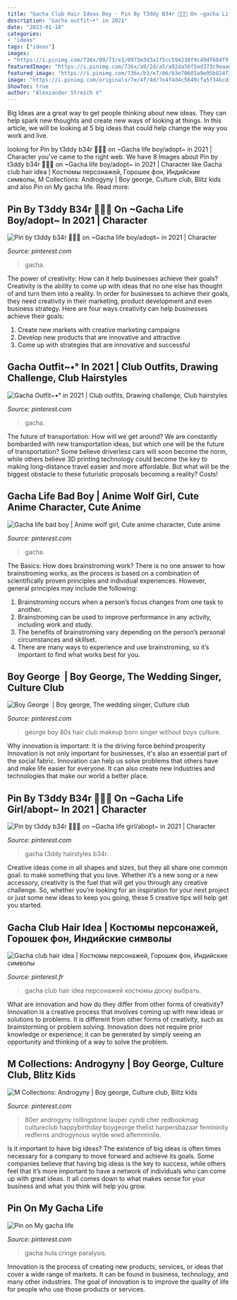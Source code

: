 ```yaml
---
title: "Gacha Club Hair Ideas Boy - Pin By T3ddy B34r 🐻🧸💞 On ~gacha Life Boy/adopt~ In 2021"
description: "Gacha outfit~•° in 2021"
date: "2023-01-18"
categories:
- "ideas"
tags: ["ideas"]
images:
- "https://i.pinimg.com/736x/09/73/e3/0973e3d3a1f5cc594238f9c49df604f9.jpg"
featuredImage: "https://i.pinimg.com/736x/a9/2d/a5/a92da56f5ad373c9eaad04abcb1f4876.jpg"
featured_image: "https://i.pinimg.com/736x/b3/e7/06/b3e70601a9e95b82473a78f20f6549ca.jpg"
image: "https://i.pinimg.com/originals/7e/4f/4d/7e4f4d4c5649cfa5f34bcd35a55c7206.jpg"
ShowToc: true
author: "Alexzander Streich V"
---
```



Big Ideas are a great way to get people thinking about new ideas. They can help spark new thoughts and create new ways of looking at things. In this article, we will be looking at 5 big ideas that could help change the way you work and live.

	

		
looking for Pin by t3ddy b34r 🐻🧸💞 on ~Gacha life boy/adopt~ in 2021 | Character you've came to the right web. We have 8 Images about Pin by t3ddy b34r 🐻🧸💞 on ~Gacha life boy/adopt~ in 2021 | Character like Gacha club hair idea | Костюмы персонажей, Горошек фон, Индийские символы, M Collections: Androgyny | Boy george, Culture club, Blitz kids and also Pin on My gacha life. Read more:
		
    
## Pin By T3ddy B34r 🐻🧸💞 On ~Gacha Life Boy/adopt~ In 2021 | Character

<img loading=lazy src="https://i.pinimg.com/736x/e0/6e/1a/e06e1a3c98ab8512dd6f96cfe7e8810b.jpg" onerror="this.onerror=null;this.src='https://tse2.mm.bing.net/th?id=OIP.Pkt76oyA4pkhsVgO34ho1wHaNR&amp;pid=15.1';" alt="Pin by t3ddy b34r 🐻🧸💞 on ~Gacha life boy/adopt~ in 2021 | Character">

_Source: pinterest.com_

>gacha. 

	

The power of creativity: How can it help businesses achieve their goals?
Creativity is the ability to come up with ideas that no one else has thought of and turn them into a reality. In order for businesses to achieve their goals, they need creativity in their marketing, product development and even business strategy. Here are four ways creativity can help businesses achieve their goals: 
1. Create new markets with creative marketing campaigns 
2. Develop new products that are innovative and attractive 
3. Come up with strategies that are innovative and successful 

    
## Gacha Outfit~•° In 2021 | Club Outfits, Drawing Challenge, Club Hairstyles

<img loading=lazy src="https://i.pinimg.com/736x/c6/67/f6/c667f6d5a30dda9c6bcb6168d2d7c736.jpg" onerror="this.onerror=null;this.src='https://tse4.mm.bing.net/th?id=OIP.tCqnjdiiafTyCeiFQZ8k-QHaHQ&amp;pid=15.1';" alt="Gacha Outfit~•° in 2021 | Club outfits, Drawing challenge, Club hairstyles">

_Source: pinterest.com_

>gacha. 

	

The future of transportation: How will we get around?
We are constantly bombarded with new transportation ideas, but which one will be the future of transportation? Some believe driverless cars will soon become the norm, while others believe 3D printing technology could become the key to making long-distance travel easier and more affordable. But what will be the biggest obstacle to these futuristic proposals becoming a reality? Costs!

    
## Gacha Life Bad Boy | Anime Wolf Girl, Cute Anime Character, Cute Anime

<img loading=lazy src="https://i.pinimg.com/736x/a9/2d/a5/a92da56f5ad373c9eaad04abcb1f4876.jpg" onerror="this.onerror=null;this.src='https://tse1.mm.bing.net/th?id=OIP.hc4nU844-fRTUGfOaRgUnQHaNI&amp;pid=15.1';" alt="Gacha life bad boy | Anime wolf girl, Cute anime character, Cute anime">

_Source: pinterest.com_

>gacha. 

	

The Basics: How does brainstroming work?
There is no one answer to how brainstroming works, as the process is based on a combination of scientifically proven principles and individual experiences. However, general principles may include the following:
1. Brainstroming occurs when a person’s focus changes from one task to another.
2. Brainstroming can be used to improve performance in any activity, including work and study.
3. The benefits of brainstroming vary depending on the person’s personal circumstances and skillset.
4. There are many ways to experience and use brainstroming, so it’s important to find what works best for you.

    
## Boy George ️ | Boy George, The Wedding Singer, Culture Club

<img loading=lazy src="https://i.pinimg.com/originals/7e/4f/4d/7e4f4d4c5649cfa5f34bcd35a55c7206.jpg" onerror="this.onerror=null;this.src='https://tse3.mm.bing.net/th?id=OIP.7as320ev2uTxi8rNckOFaAAAAA&amp;pid=15.1';" alt="Boy George ️ | Boy george, The wedding singer, Culture club">

_Source: pinterest.com_

>george boy 80s hair club makeup born singer without boys culture. 

	

Why innovation is important: It is the driving force behind prosperity
Innovation is not only important for businesses, it's also an essential part of the social fabric. Innovation can help us solve problems that others have and make life easier for everyone. It can also create new industries and technologies that make our world a better place.

    
## Pin By T3ddy B34r 🐻🧸💞 On ~Gacha Life Girl/abopt~ In 2021 | Character

<img loading=lazy src="https://i.pinimg.com/736x/09/73/e3/0973e3d3a1f5cc594238f9c49df604f9.jpg" onerror="this.onerror=null;this.src='https://tse1.mm.bing.net/th?id=OIP.jcAehofeDn8vcRWqLVtBFQHaKx&amp;pid=15.1';" alt="Pin by t3ddy b34r 🐻🧸💞 on ~Gacha life girl/abopt~ in 2021 | Character">

_Source: pinterest.com_

>gacha t3ddy hairstyles b34r. 

	

Creative ideas come in all shapes and sizes, but they all share one common goal: to make something that you love. Whether it’s a new song or a new accessory, creativity is the fuel that will get you through any creative challenge. So, whether you’re looking for an inspiration for your next project or just some new ideas to keep you going, these 5 creative tips will help get you started.

    
## Gacha Club Hair Idea | Костюмы персонажей, Горошек фон, Индийские символы

<img loading=lazy src="https://i.pinimg.com/736x/b3/e7/06/b3e70601a9e95b82473a78f20f6549ca.jpg" onerror="this.onerror=null;this.src='https://tse3.mm.bing.net/th?id=OIP.UegShKbCbgVtVwJSm9iqWAHaHS&amp;pid=15.1';" alt="Gacha club hair idea | Костюмы персонажей, Горошек фон, Индийские символы">

_Source: pinterest.fr_

>gacha club hair idea персонажей костюмы доску выбрать. 

	

What are innovation and how do they differ from other forms of creativity?
Innovation is a creative process that involves coming up with new ideas or solutions to problems. It is different from other forms of creativity, such as brainstorming or problem solving. Innovation does not require prior knowledge or experience; it can be generated by simply seeing an opportunity and thinking of a way to solve the problem.

    
## M Collections: Androgyny | Boy George, Culture Club, Blitz Kids

<img loading=lazy src="https://i.pinimg.com/736x/e5/96/96/e59696d88912666ccc436b8be90ad454--s-makeup-boy-george.jpg" onerror="this.onerror=null;this.src='https://tse1.mm.bing.net/th?id=OIP.tRxBzDsbAHszzvngErSlMQHaLG&amp;pid=15.1';" alt="M Collections: Androgyny | Boy george, Culture club, Blitz kids">

_Source: pinterest.com_

>80er androgyny rollingstone lauper cyndi cher redbookmag cultureclub happybirthday boygeorge thelist harpersbazaar femininity redferns androgynous wylde wwd alfemminile. 

	

Is it important to have big ideas?
The existence of big ideas is often times necessary for a company to move forward and achieve its goals. Some companies believe that having big ideas is the key to success, while others feel that it’s more important to have a network of individuals who can come up with great ideas. It all comes down to what makes sense for your business and what you think will help you grow.

    
## Pin On My Gacha Life

<img loading=lazy src="https://i.pinimg.com/736x/a5/88/32/a58832b4ab527fa2a9183ae6dc0152d5.jpg" onerror="this.onerror=null;this.src='https://tse3.mm.bing.net/th?id=OIP.kw7gF31ODqxNkJxvBoB4KwHaFj&amp;pid=15.1';" alt="Pin on My gacha life">

_Source: pinterest.com_

>gacha hula cringe paralysis. 

	

Innovation is the process of creating new products, services, or ideas that cover a wide range of markets. It can be found in business, technology, and many other industries. The goal of innovation is to improve the quality of life for people who use those products or services.

